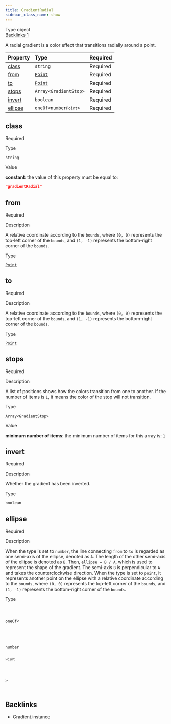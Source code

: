 ```yaml
---
title: GradientRadial
sidebar_class_name: show
---
```


<div className="section-badges">

<div className="badge type">
        <span className="label">Type</span>
        <span className="value">object</span>
      </div>

<a href="#backlinks" className="badge backlinks">
          <span className="label">Backlinks</span>
          <span className="value">1</span>
        </a>

</div>

A radial gradient is a color effect that transitions radially around a point.

<div className="property-preview">

<div className="property-table">

| Property            | Type                                                                                                                                          | Required                                            |
| :------------------ | :-------------------------------------------------------------------------------------------------------------------------------------------- | :-------------------------------------------------- |
| [class](#class)     | `string`                                                                                                                                      | <span className="property-required">Required</span> |
| [from](#from)       | [`Point`](/specs/vectorgraphics/point)                                                                                                        | <span className="property-required">Required</span> |
| [to](#to)           | [`Point`](/specs/vectorgraphics/point)                                                                                                        | <span className="property-required">Required</span> |
| [stops](#stops)     | <code>Array&lt;<Link to="/specs/vectorgraphics/gradient-stop">GradientStop</Link>&gt;</code>                                                  | <span className="property-required">Required</span> |
| [invert](#invert)   | `boolean`                                                                                                                                     | <span className="property-required">Required</span> |
| [ellipse](#ellipse) | <code className="type-merged">oneOf&lt;<span className="type-merged-types">number<Link to="point"><code>Point</code></Link></span>&gt;</code> | <span className="property-required">Required</span> |

</div>

</div>

<div className="property">

<div className="property-heading">

## class

<span className="property-required">Required</span>

</div>

<div className="property-item">

Type

`string`

</div>

<div className="property-item">

Value

<div className="value-description">

**constant**: the value of this property must be equal to:

```json
"gradientRadial"
```

</div>

</div>

</div>

<div className="property">

<div className="property-heading">

## from

<span className="property-required">Required</span>

</div>

<div className="property-item">

Description

<div>

A relative coordinate according to the `bounds`, where `(0, 0)` represents the top-left corner of the `bounds`, and `(1, -1)` represents the bottom-right corner of the `bounds`.

</div>

</div>

<div className="property-item">

Type

[`Point`](/specs/vectorgraphics/point)

</div>

</div>

<div className="property">

<div className="property-heading">

## to

<span className="property-required">Required</span>

</div>

<div className="property-item">

Description

<div>

A relative coordinate according to the `bounds`, where `(0, 0)` represents the top-left corner of the `bounds`, and `(1, -1)` represents the bottom-right corner of the `bounds`.

</div>

</div>

<div className="property-item">

Type

[`Point`](/specs/vectorgraphics/point)

</div>

</div>

<div className="property">

<div className="property-heading">

## stops

<span className="property-required">Required</span>

</div>

<div className="property-item">

Description

<div>

A list of positions shows how the colors transition from one to another.
If the number of items is `1`, it means the color of the stop will not transition.

</div>

</div>

<div className="property-item">

Type

<code>Array&lt;<Link to="/specs/vectorgraphics/gradient-stop">GradientStop</Link>&gt;</code>

</div>

<div className="property-item">

Value

<div className="value-description">

**minimum number of items**: the minimum number of items for this array is: `1`

</div>

</div>

</div>

<div className="property">

<div className="property-heading">

## invert

<span className="property-required">Required</span>

</div>

<div className="property-item">

Description

<div>

Whether the gradient has been inverted.

</div>

</div>

<div className="property-item">

Type

`boolean`

</div>

</div>

<div className="property">

<div className="property-heading">

## ellipse

<span className="property-required">Required</span>

</div>

<div className="property-item">

Description

<div>

When the type is set to `number`, the line connecting `from` to `to` is regarded as one semi-axis of the ellipse, denoted as `A`. The length of the other semi-axis of the ellipse is denoted as `B`. Then, `ellipse = B / A`, which is used to represent the shape of the gradient. The semi-axis `B` is perpendicular to `A` and takes the counterclockwise direction.
When the type is set to `point`, it represents another point on the ellipse with a relative coordinate according to the `bounds`, where `(0, 0)` represents the top-left corner of the `bounds`, and `(1, -1)` represents the bottom-right corner of the `bounds`.

</div>

</div>

<div className="property-item">

Type

<code className="type-merged">

oneOf&lt;

<span className="type-merged-types">

number

<Link to="point"><code>Point</code></Link>

</span>

&gt;

</code>

</div>

</div>

<div id="backlinks" className="section-backlinks">

<div className="backlinks-title"><h2>Backlinks</h2></div>

<ul className="backlinks-list">

<li className="backlink">
      <Link to='/specs/vectorgraphics/gradient#instance'>Gradient.instance</Link>
      </li>

</ul>

</div>
